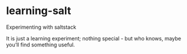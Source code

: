 # learning-salt

Experimenting with saltstack

It is just a learning experiment; nothing special - but who knows, maybe you’ll find something useful.
